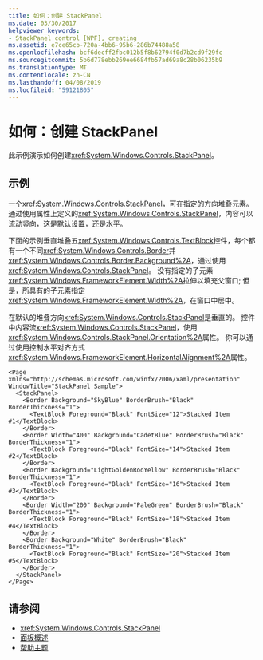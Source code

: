 ```yaml
---
title: 如何：创建 StackPanel
ms.date: 03/30/2017
helpviewer_keywords:
- StackPanel control [WPF], creating
ms.assetid: e7ce65cb-720a-4bb6-95b6-286b74488a58
ms.openlocfilehash: bcf6decff2fbc012b5f8b62794f0d7b2cd9f29fc
ms.sourcegitcommit: 5b6d778ebb269ee6684fb57ad69a8c28b06235b9
ms.translationtype: MT
ms.contentlocale: zh-CN
ms.lasthandoff: 04/08/2019
ms.locfileid: "59121805"
---
```

# <a name="how-to-create-a-stackpanel"></a>如何：创建 StackPanel
此示例演示如何创建<xref:System.Windows.Controls.StackPanel>。  
  
## <a name="example"></a>示例  
 一个<xref:System.Windows.Controls.StackPanel>，可在指定的方向堆叠元素。 通过使用属性上定义的<xref:System.Windows.Controls.StackPanel>，内容可以流动竖向，这是默认设置，还是水平。  
  
 下面的示例垂直堆叠五<xref:System.Windows.Controls.TextBlock>控件，每个都有一个不同<xref:System.Windows.Controls.Border>并<xref:System.Windows.Controls.Border.Background%2A>，通过使用<xref:System.Windows.Controls.StackPanel>。 没有指定的子元素<xref:System.Windows.FrameworkElement.Width%2A>拉伸以填充父窗口; 但是，所具有的子元素指定<xref:System.Windows.FrameworkElement.Width%2A>，在窗口中居中。  
  
 在默认的堆叠方向<xref:System.Windows.Controls.StackPanel>是垂直的。 控件中内容流<xref:System.Windows.Controls.StackPanel>，使用<xref:System.Windows.Controls.StackPanel.Orientation%2A>属性。 你可以通过使用控制水平对齐方式<xref:System.Windows.FrameworkElement.HorizontalAlignment%2A>属性。  
  
```xaml  
<Page xmlns="http://schemas.microsoft.com/winfx/2006/xaml/presentation" WindowTitle="StackPanel Sample">  
  <StackPanel>  
    <Border Background="SkyBlue" BorderBrush="Black" BorderThickness="1">  
      <TextBlock Foreground="Black" FontSize="12">Stacked Item #1</TextBlock>  
    </Border>  
    <Border Width="400" Background="CadetBlue" BorderBrush="Black" BorderThickness="1">  
      <TextBlock Foreground="Black" FontSize="14">Stacked Item #2</TextBlock>  
    </Border>  
    <Border Background="LightGoldenRodYellow" BorderBrush="Black" BorderThickness="1">  
      <TextBlock Foreground="Black" FontSize="16">Stacked Item #3</TextBlock>  
    </Border>  
    <Border Width="200" Background="PaleGreen" BorderBrush="Black" BorderThickness="1">  
      <TextBlock Foreground="Black" FontSize="18">Stacked Item #4</TextBlock>  
    </Border>  
    <Border Background="White" BorderBrush="Black" BorderThickness="1">  
      <TextBlock Foreground="Black" FontSize="20">Stacked Item #5</TextBlock>  
    </Border>  
  </StackPanel>  
</Page>  
```  
  
## <a name="see-also"></a>请参阅

- <xref:System.Windows.Controls.StackPanel>
- [面板概述](panels-overview.md)
- [帮助主题](stackpanel-how-to-topics.md)
